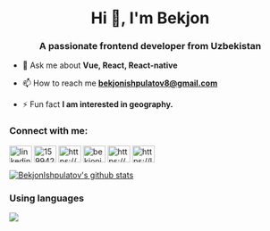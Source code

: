 <h1 align="center">Hi 👋, I'm Bekjon</h1>
<h3 align="center">A passionate frontend developer from Uzbekistan</h3>

- 💬 Ask me about **Vue, React, React-native**

- 📫 How to reach me **bekjonishpulatov8@gmail.com**

- ⚡ Fun fact **I am interested in geography.**

<h3 align="left">Connect with me:</h3>
<p align="left">
<a href="https://linkedin.com/in/bekjonishpulatov" target="blank"><img align="center" src="https://raw.githubusercontent.com/rahuldkjain/github-profile-readme-generator/master/src/images/icons/Social/linked-in-alt.svg" alt="linkedin.com/in/bekjon-ishpulatov-344984230" height="30" width="40" /></a>
<a href="https://stackoverflow.com/users/15994259" target="blank"><img align="center" src="https://raw.githubusercontent.com/rahuldkjain/github-profile-readme-generator/master/src/images/icons/Social/stack-overflow.svg" alt="15994259" height="30" width="40" /></a>
<a href="https://www.facebook.com/bekjon.ishpulatov.7/" target="blank"><img align="center" src="https://raw.githubusercontent.com/rahuldkjain/github-profile-readme-generator/master/src/images/icons/Social/facebook.svg" alt="https://www.facebook.com/bekjon.ishpulatov.7/" height="30" width="40" /></a>
<a href="https://www.instagram.com/ishpulatovbekjon/" target="blank"><img align="center" src="https://raw.githubusercontent.com/rahuldkjain/github-profile-readme-generator/master/src/images/icons/Social/instagram.svg" alt="bekjonishpulatov" height="30" width="40" /></a>
<a href="https://www.hackerrank.com/bekjonishpulato1" target="blank"><img align="center" src="https://raw.githubusercontent.com/rahuldkjain/github-profile-readme-generator/master/src/images/icons/Social/hackerrank.svg" alt="https://www.hackerrank.com/bekjonishpulato1" height="30" width="40" /></a>
<a href="https://leetcode.com/bekjonishpulatov8/" target="blank"><img align="center" src="https://raw.githubusercontent.com/rahuldkjain/github-profile-readme-generator/master/src/images/icons/Social/leet-code.svg" alt="https://leetcode.com/bekjonishpulatov8/" height="30" width="40" /></a>
</p>

[![BekjonIshpulatov's github stats](https://github-readme-stats.vercel.app/api?username=bekjon-me&show_icons=true&theme=react)](https://github.com/bekjon-me/github-readme-stats)

### Using languages
![ ](https://github-readme-stats.vercel.app/api/top-langs/?username=bekjon-me&show_icons=true&theme=react)

